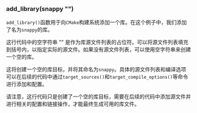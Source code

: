 ### add_library(snappy "")
`add_library()`函数用于向`CMake`构建系统添加一个库。在这个例子中，我们添加了名为`snappy`的库。

这行代码中的空字符串 "" 是作为库源文件列表的占位符。可以将源文件列表填充到括号内，以指定实际的源文件。如果没有源文件列表，可以使用空字符串来创建一个空的库。

这将创建一个空的库目标，并将其命名为`snappy`。具体的源文件列表和编译选项可以在后续的代码中通过`target_sources()`和`target_compile_options()`等命令进行添加和配置。

请注意，这行代码只是创建了一个空的库目标，需要在后续的代码中添加源文件并进行相关的配置和链接操作，才能最终生成可用的库文件。

### 